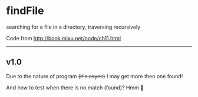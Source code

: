 # findFile

searching for a file in a directory, traversing recursively

Code from http://book.mixu.net/node/ch11.html

----
## v1.0
Due to the nature of program <del>(it's async)</del> I may get more then one found!

And how to test when there is no match (found)? Hmm 🤔
